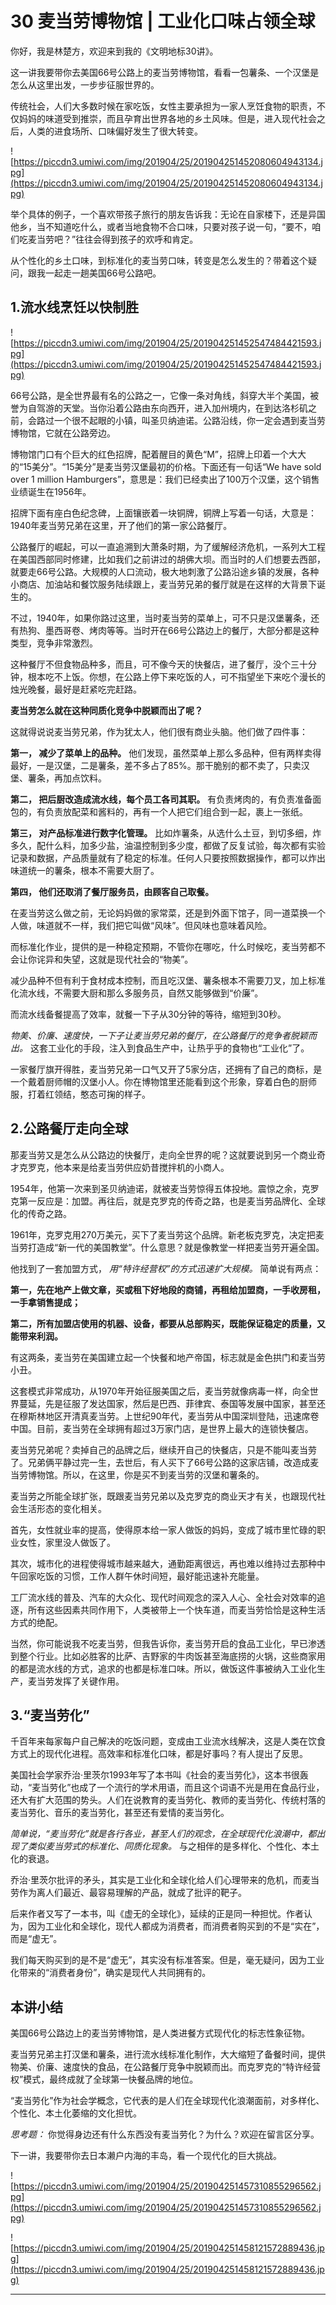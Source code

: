 # 30 麦当劳博物馆 | 工业化口味占领全球

你好，我是林楚方，欢迎来到我的《文明地标30讲》。

这一讲我要带你去美国66号公路上的麦当劳博物馆，看看一包薯条、一个汉堡是怎么从这里出发，一步步征服世界的。

传统社会，人们大多数时候在家吃饭，女性主要承担为一家人烹饪食物的职责，不仅妈妈的味道受到推崇，而且孕育出世界各地的乡土风味。但是，进入现代社会之后，人类的进食场所、口味偏好发生了很大转变。

![https://piccdn3.umiwi.com/img/201904/25/201904251452080604943134.jpg](https://piccdn3.umiwi.com/img/201904/25/201904251452080604943134.jpg)

举个具体的例子，一个喜欢带孩子旅行的朋友告诉我：无论在自家楼下，还是异国他乡，当不知道吃什么，或者当地食物不合口味，只要对孩子说一句，“要不，咱们吃麦当劳吧？”往往会得到孩子的欢呼和肯定。

从个性化的乡土口味，到标准化的麦当劳口味，转变是怎么发生的？带着这个疑问，跟我一起走一趟美国66号公路吧。

## 1.流水线烹饪以快制胜

![https://piccdn3.umiwi.com/img/201904/25/201904251452547484421593.jpg](https://piccdn3.umiwi.com/img/201904/25/201904251452547484421593.jpg)

66号公路，是全世界最有名的公路之一，它像一条对角线，斜穿大半个美国，被誉为自驾游的天堂。当你沿着公路由东向西开，进入加州境内，在到达洛杉矶之前，会路过一个很不起眼的小镇，叫圣贝纳迪诺。公路沿线，你一定会遇到麦当劳博物馆，它就在公路旁边。

博物馆门口有个巨大的红色招牌，配着醒目的黄色“M”，招牌上印着一个大大的“15美分”。“15美分”是麦当劳汉堡最初的价格。下面还有一句话“We have sold over 1 million Hamburgers”，意思是：我们已经卖出了100万个汉堡，这个销售业绩诞生在1956年。

招牌下面有座白色纪念碑，上面镶嵌着一块铜牌，铜牌上写着一句话，大意是：1940年麦当劳兄弟在这里，开了他们的第一家公路餐厅。

公路餐厅的崛起，可以一直追溯到大萧条时期，为了缓解经济危机，一系列大工程在美国西部同时修建，比如我们之前讲过的胡佛大坝。而当时的人们想要去西部，就要走66号公路。大规模的人口流动，极大地刺激了公路沿途乡镇的发展，各种小商店、加油站和餐饮服务陆续跟上，麦当劳兄弟的餐厅就是在这样的大背景下诞生的。

不过，1940年，如果你路过这里，当时麦当劳的菜单上，可不只是汉堡薯条，还有热狗、墨西哥卷、烤肉等等。当时开在66号公路边上的餐厅，大部分都是这种类型，竞争非常激烈。

这种餐厅不但食物品种多，而且，可不像今天的快餐店，进了餐厅，没个三十分钟，根本吃不上饭。你想，在公路上停下来吃饭的人，可不指望坐下来吃个漫长的烛光晚餐，最好是赶紧吃完赶路。

 **麦当劳怎么就在这种同质化竞争中脱颖而出了呢？**

这就得说说麦当劳兄弟，作为犹太人，他们很有商业头脑。他们做了四件事：

 **第一， 减少了菜单上的品种。** 他们发现，虽然菜单上那么多品种，但有两样卖得最好，一是汉堡，二是薯条，差不多占了85%。那干脆别的都不卖了，只卖汉堡、薯条，再加点饮料。

 **第二， 把后厨改造成流水线，每个员工各司其职。** 有负责烤肉的，有负责准备面包的，有负责放配菜和酱料的，再有一个人把它们组合到一起，裹上一张纸。

 **第三， 对产品标准进行数字化管理。** 比如炸薯条，从选什么土豆，到切多细，炸多久，配什么料，加多少盐，油温控制到多少度，都做了反复试验，每次都有实验记录和数据，产品质量就有了稳定的标准。任何人只要按照数据操作，都可以炸出味道统一的薯条，根本不需要大厨了。

 **第四， 他们还取消了餐厅服务员，由顾客自己取餐。**

在麦当劳这么做之前，无论妈妈做的家常菜，还是到外面下馆子，同一道菜换一个人做，味道就不一样，我们把它叫做“风味”。但风味也意味着风险。

而标准化作业，提供的是一种稳定预期，不管你在哪吃，什么时候吃，麦当劳都不会让你诧异和失望，这就是现代社会的“物美”。

减少品种不但有利于食材成本控制，而且吃汉堡、薯条根本不需要刀叉，加上标准化流水线，不需要大厨和那么多服务员，自然又能够做到“价廉”。

而流水线备餐提高了效率，就餐一下子从30分钟的等待，缩短到30秒。

 *物美、价廉、速度快，一下子让麦当劳兄弟的餐厅，在公路餐厅的竞争者脱颖而出。* 这套工业化的手段，注入到食品生产中，让热乎乎的食物也“工业化”了。

一家餐厅旗开得胜，麦当劳兄弟一口气又开了5家分店，还拥有了自己的商标，是一个戴着厨师帽的汉堡小人。你在博物馆里还能看到这个形象，穿着白色的厨师服，打着红领结，憨态可掬的样子。

## 2.公路餐厅走向全球

那麦当劳又是怎么从公路边的快餐厅，走向全世界的呢？这就要说到另一个商业奇才克罗克，他本来是给麦当劳供应奶昔搅拌机的小商人。

1954年，他第一次来到圣贝纳迪诺，就被麦当劳惊得五体投地。震惊之余，克罗克第一反应是：加盟。再往后，就是克罗克的传奇之路，也是麦当劳品牌化、全球化的传奇之路。

1961年，克罗克用270万美元，买下了麦当劳这个品牌。新老板克罗克，决定把麦当劳打造成“新一代的美国教堂”。什么意思？就是像教堂一样把麦当劳开遍全国。

他找到了一套加盟方式， *用“特许经营权”的方式迅速扩大规模。* 简单说有两点：

 **第一，先在地产上做文章，买或租下好地段的商铺，再租给加盟商，一手收房租，一手拿销售提成；**

 **第二，所有加盟店使用的机器、设备，都要从总部购买，既能保证稳定的质量，又能带来利润。**

有这两条，麦当劳在美国建立起一个快餐和地产帝国，标志就是金色拱门和麦当劳小丑。

这套模式非常成功，从1970年开始征服美国之后，麦当劳就像病毒一样，向全世界蔓延，先是征服了发达国家，然后是巴西、菲律宾、泰国等发展中国家，甚至还在穆斯林地区开清真麦当劳。上世纪90年代，麦当劳从中国深圳登陆，迅速席卷中国。目前，麦当劳在全球拥有超过3万家门店，是世界上最大的连锁快餐店。

麦当劳兄弟呢？卖掉自己的品牌之后，继续开自己的快餐店，只是不能叫麦当劳了。兄弟俩平静过完一生，去世后，有人买下了66号公路的这家店铺，改造成麦当劳博物馆。所以，在这里，你是买不到麦当劳的汉堡和薯条的。

麦当劳之所能全球扩张，既跟麦当劳兄弟以及克罗克的商业天才有关，也跟现代社会生活形态的变化相关。

首先，女性就业率的提高，使得原本给一家人做饭的妈妈，变成了城市里忙碌的职业女性，家里没人做饭了。

其次，城市化的进程使得城市越来越大，通勤距离很远，再也难以维持过去那种中午回家吃饭的习惯，工作人群午休时间短，最好能迅速补充能量。

工厂流水线的普及、汽车的大众化、现代时间观念的深入人心、全社会对效率的追逐，所有这些因素共同作用下，人类被带上一个快车道，而麦当劳恰恰是这种生活方式的绝配。

当然，你可能说我不吃麦当劳，但我告诉你，麦当劳开启的食品工业化，早已渗透到整个行业。比如必胜客的比萨、吉野家的牛肉饭甚至海底捞的火锅，这些商家用的都是流水线的方式，追求的也都是标准口味。所以，做饭这件事被纳入工业化生产，麦当劳发挥了关键作用。

## 3.“麦当劳化”

千百年来每家每户自己解决的吃饭问题，变成由工业流水线解决，这是人类在饮食方式上的现代化进程。高效率和标准化口味，都是好事吗？有人提出了反思。

美国社会学家乔治·里茨尔1993年写了本书叫《社会的麦当劳化》，这本书很轰动，“麦当劳化”也成了一个流行的学术用语，而且这个词语不光是用在食品行业，还大有扩大范围的势头。人们在说教育的麦当劳化、教师的麦当劳化、传统村落的麦当劳化、音乐的麦当劳化，甚至还有爱情的麦当劳化。

 *简单说，“麦当劳化”就是各行各业，甚至人们的观念，在全球现代化浪潮中，都出现了类似麦当劳式的标准化、同质化现象。* 与之相伴的是多样化、个性化、本土化的衰退。

乔治·里茨尔批评的矛头，其实是工业化和全球化给人们心理带来的危机，而麦当劳作为离人们最近、最容易理解的产品，就成了批评的靶子。

后来作者又写了一本书，叫《虚无的全球化》，延续的正是同一种担忧。作者认为，因为工业化和全球化，现代人都成为消费者，而消费者购买到的不是“实在”，而是“虚无”。

我们每天购买到的是不是“虚无”，其实没有标准答案。但是，毫无疑问，因为工业化带来的“消费者身份”，确实是现代人共同拥有的。

## 本讲小结

美国66号公路边上的麦当劳博物馆，是人类进餐方式现代化的标志性象征物。

麦当劳兄弟主打汉堡和薯条，进行流水线标准化制作，大大缩短了备餐时间，提供物美、价廉、速度快的食品，在公路餐厅竞争中脱颖而出。而克罗克的“特许经营权”模式，最终成就了全球第一快餐品牌的地位。

“麦当劳化”作为社会学概念，它代表的是人们在全球现代化浪潮面前，对多样化、个性化、本土化萎缩的文化担忧。

 *思考题：* 你觉得身边还有什么东西没有麦当劳化？为什么？欢迎在留言区分享。

下一讲，我要带你去日本濑户内海的丰岛，看一个现代化的巨大挑战。

![https://piccdn3.umiwi.com/img/201904/25/201904251457310855296562.jpg](https://piccdn3.umiwi.com/img/201904/25/201904251457310855296562.jpg)

![https://piccdn3.umiwi.com/img/201904/25/201904251458121572889436.jpg](https://piccdn3.umiwi.com/img/201904/25/201904251458121572889436.jpg)

---
